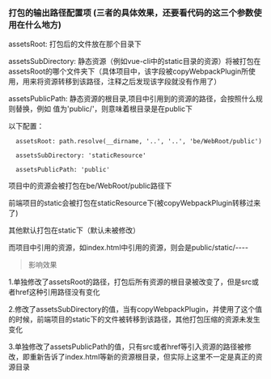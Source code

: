 ### 打包的输出路径配置项 (三者的具体效果，还要看代码的这三个参数使用在什么地方)

assetsRoot: 打包后的文件放在那个目录下

assetsSubDirectory: 静态资源（例如vue-cli中的static目录的资源）将被打包在assetsRoot的哪个文件夹下（具体项目中，该字段被copyWebpackPlugin所使用，用来将资源转移到该路径，注释之后发现该字段就没有作用了）

assetsPublicPath: 静态资源的根目录,项目中引用到的资源的路径，会按照什么规则替换，例如 值为'public/'，则意味着根目录是在public下

以下配置：
```
  assetsRoot: path.resolve(__dirname, '..', '..', 'be/WebRoot/public')

  assetsSubDirectory: 'staticResource'

  assetsPublicPath: 'public'
```
项目中的资源会被打包在be/WebRoot/public路径下

前端项目的static会被打包在staticResource下(被copyWebpackPlugin转移过来了)

其他默认打包在static下（默认未被修改）

而项目中引用的资源，如index.html中引用的资源，则会是public/static/----

> 影响效果

1.单独修改了assetsRoot的路径，打包后所有资源的根目录被改变了，但是src或者href这种引用路径没有变化

2.修改了assetsSubDirectory的值，当有copyWebpackPlugin，并使用了这个值的时候，前端项目的static下的文件被转移到该路径，其他打包压缩的资源未发生变化

3.单独修改了assetsPublicPath的值，只有src或者href等引入资源的路径被修改，即重新告诉了index.html等新的资源根目录，但实际上这里不一定是真正的资源目录

